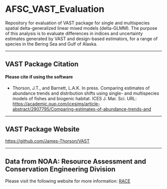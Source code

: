 # AFSC_VAST_Evaluation
Repository for evaluation of VAST package for single and multispecies spatial delta-generalized linear mixed models (delta-GLMM). The purpose of this analysis is to evaluate differences in indices and uncertainty estimates generated by VAST and design-based estimators, for a range of species in the Bering Sea and Gulf of Alaska.

***

## VAST Package Citation
#### Please cite if using the software
* Thorson, J.T., and Barnett, L.A.K. In press. Comparing estimates of abundance trends and distribution shifts using single- and multispecies models of fishes and biogenic habitat. ICES J. Mar. Sci. URL: https://academic.oup.com/icesjms/article-abstract/2907795/Comparing-estimates-of-abundance-trends-and

***

## VAST Package Website
https://github.com/James-Thorson/VAST

***

## Data from NOAA: Resource Assessment and Conservation Engineering Division
Please visit the following website for more information: 
[RACE](https://www.afsc.noaa.gov/RACE/groundfish/bottom%20trawl%20surveys.php)